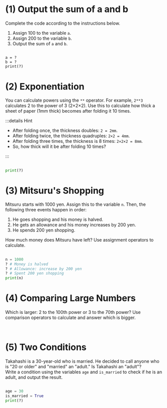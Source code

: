 # (1) Output the sum of a and b

Complete the code according to the instructions below.

1. Assign 100 to the variable `a`.
2. Assign 200 to the variable `b`.
3. Output the sum of `a` and `b`.

##

```
a = ?
b = ?
print(?)
```

# (2) Exponentiation

You can calculate powers using the `**` operator. For example, `2**3` calculates 2 to the power of 3 (2×2×2). Use this to calculate how thick a sheet of paper (1mm thick) becomes after folding it 10 times.

:::details Hint

- After folding once, the thickness doubles: `2 = 2mm`.
- After folding twice, the thickness quadruples: `2×2 = 4mm`.
- After folding three times, the thickness is 8 times: `2×2×2 = 8mm`.
- So, how thick will it be after folding 10 times?

:::

##

```python
print(?)
```

# (3) Mitsuru's Shopping

Mitsuru starts with 1000 yen. Assign this to the variable `n`. Then, the following three events happen in order:

1. He goes shopping and his money is halved.
2. He gets an allowance and his money increases by 200 yen.
3. He spends 200 yen shopping.

How much money does Mitsuru have left? Use assignment operators to calculate.

##

```python
n = 1000
? # Money is halved
? # Allowance: increase by 200 yen
? # Spent 200 yen shopping
print(n)
```

# (4) Comparing Large Numbers

Which is larger: 2 to the 100th power or 3 to the 70th power? Use comparison operators to calculate and answer which is bigger.

##

```python

```

# (5) Two Conditions

Takahashi is a 30-year-old who is married. He decided to call anyone who is "20 or older" and "married" an "adult." Is Takahashi an "adult"?  
Write a condition using the variables `age` and `is_married` to check if he is an adult, and output the result.

##

```python
age = 30
is_married = True
print(?)

```
